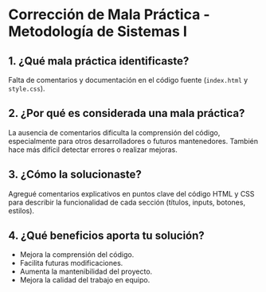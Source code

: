 # Corrección de Mala Práctica - Metodología de Sistemas I

## 1. ¿Qué mala práctica identificaste?
Falta de comentarios y documentación en el código fuente (`index.html` y `style.css`).

## 2. ¿Por qué es considerada una mala práctica?
La ausencia de comentarios dificulta la comprensión del código, especialmente para otros desarrolladores o futuros mantenedores. También hace más difícil detectar errores o realizar mejoras.

## 3. ¿Cómo la solucionaste?
Agregué comentarios explicativos en puntos clave del código HTML y CSS para describir la funcionalidad de cada sección (títulos, inputs, botones, estilos).

## 4. ¿Qué beneficios aporta tu solución?
- Mejora la comprensión del código.
- Facilita futuras modificaciones.
- Aumenta la mantenibilidad del proyecto.
- Mejora la calidad del trabajo en equipo.
